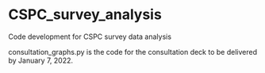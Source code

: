 # CSPC_survey_analysis
Code development for CSPC survey data analysis

consultation_graphs.py is the code for the consultation deck to be delivered by January 7, 2022.
